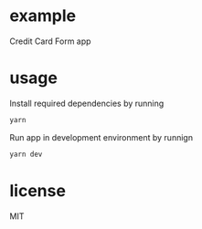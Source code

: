 # example

Credit Card Form app

# usage

Install required dependencies by running
```sh
yarn
```

Run app in development environment by runnign
```sh
yarn dev
```

# license

MIT
